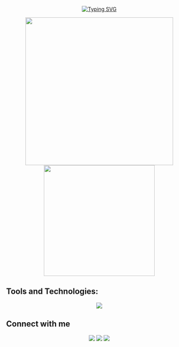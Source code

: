 
<p align="center">
  <a href="https://git.io/typing-svg">
    <img src="https://readme-typing-svg.herokuapp.com?font=Bitcount+Prop+Single&size=22&pause=1000&color=F34089&width=435&lines=Hello+World%2C+I'm+Catarina+Guimar%C3%A3es!+%E2%9A%9D+;Seja+bem+vindo(a)+ao+meu+perfil+GitHub.+%F0%9F%A4%8D" alt="Typing SVG" />
  </a>
</p>

<div align="center">
<a href="https://github.com/catarinaguima">
  <img align="center"  width="400" src="https://github-readme-stats.vercel.app/api?username=catarinaguima&show_icons=true&count_private=true&theme=radical" />
  <img align="center"  width="300" src="https://github-readme-stats.vercel.app/api/top-langs/?username=catarinaguima&layout=compact&theme=radical" /> 
</a>
</div>

## Tools and Technologies:
<p align="center">
  <a href="https://skillicons.dev">
    <img src="https://skillicons.dev/icons?i=figma,html,css,javascript,typescript,react,nextjs,tailwind,nodejs,java,python,git,github,netlify,vscode&theme=dark" />
  </a>
</p>

## Connect with me
<div align="center"> 
  <a href="https://www.instagram.com/catarinaguimaraess/" target="_blank"><img src="https://img.shields.io/badge/-Instagram-%23E4405F?style=for-the-badge&logo=instagram&logoColor=white" target="_blank"></a>
  <a href ="mailto:catarina.guimaraes15@gmail.com"><img src="https://img.shields.io/badge/-Gmail-%23333?style=for-the-badge&logo=gmail&logoColor=white" target="_blank"></a>
  <a href="https://www.linkedin.com/in/catarinaguimaraess/" target="_blank"><img src="https://img.shields.io/badge/-LinkedIn-%230077B5?style=for-the-badge&logo=linkedin&logoColor=white" target="_blank"></a> 
</div>
